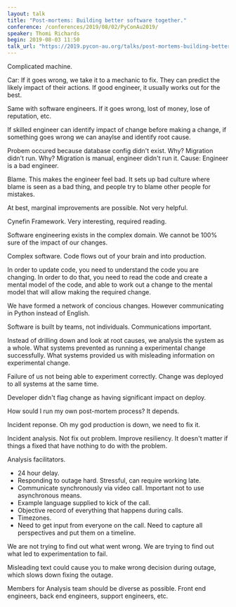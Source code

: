 ```yaml
---
layout: talk
title: "Post-mortems: Building better software together."
conference: /conferences/2019/08/02/PyConAu2019/
speaker: Thomi Richards
begin: 2019-08-03 11:50
talk_url: "https://2019.pycon-au.org/talks/post-mortems-building-better-software-together"
---
```

Complicated machine.

Car: If it goes wrong, we take it to a mechanic to fix. They can
predict the likely impact of their actions. If good engineer, it usually works
out for the best.

Same with software engineers. If it goes wrong, lost of money, lose of
reputation, etc.

If skilled engineer can identify impact of change before making a change,
if something goes wrong we can anaylse and identify root cause.

Probem occured because database config didn't exist.
Why? Migration didn't run.
Why? Migration is manual, engineer didn't run it.
Cause: Engineer is a bad engineer.

Blame. This makes the engineer feel bad. It sets up bad culture where
blame is seen as a bad thing, and people try to blame other people for
mistakes.

At best, marginal improvements are possible. Not very helpful.

Cynefin Framework. Very interesting, required reading.

Software engineering exists in the complex domain. We cannot be 100% sure
of the impact of our changes.

Complex software. Code flows out of your brain and into production.

In order to update code, you need to understand the code you are changing.
In order to do that, you need to read the code and create a mental model of
the code, and able to work out a change to the mental model that will allow
making the required change.

We have formed a network of concious changes. However communicating
in Python instead of English.

Software is built by teams, not individuals. Communications important.

Instead of drilling down and look at root causes, we analysis the system
as a whole. What systems prevented as running a experimental change
successfully. What systems provided us with misleading information on
experimental change.

Failure of us not being able to experiment correctly. Change was deployed
to all systems at the same time.

Developer didn't flag change as having significant impact on deploy.

How sould I run my own post-mortem process? It depends.

Incident reponse. Oh my god production is down, we need to fix it.

Incident analysis. Not fix out problem. Improve resiliency. It doesn't matter
if things a fixed that have nothing to do with the problem.

Analysis facilitators.

* 24 hour delay.
* Responding to outage hard. Stressful, can require working late.
* Communicate synchronously via video call. Important not to use asynchronous
means.
* Example language supplied to kick of the call.
* Objective record of everything that happens during calls.
* Timezones.
* Need to get input from everyone on the call. Need to capture all perspectives
and put them on a timeline.

We are not trying to find out what went wrong. We are trying to find out
what led to experimentation to fail.

Misleading text could cause you to make wrong decision during outage,
which slows down fixing the outage.

Members for Analysis team should be diverse as possible. Front end
engineers, back end engineers, support engineers, etc.
